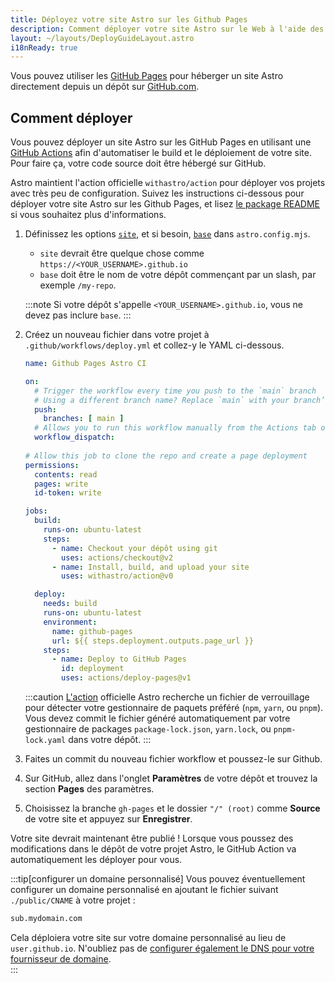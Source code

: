 ```yaml
---
title: Déployez votre site Astro sur les Github Pages
description: Comment déployer votre site Astro sur le Web à l'aide des Github Pages.
layout: ~/layouts/DeployGuideLayout.astro
i18nReady: true
---
```


Vous pouvez utiliser les [GitHub Pages](https://pages.github.com/) pour héberger un site Astro directement depuis un dépôt sur [GitHub.com](https://github.com/).

## Comment déployer

Vous pouvez déployer un site Astro sur les GitHub Pages en utilisant une [GitHub Actions](https://github.com/features/actions) afin d'automatiser le build et le déploiement de votre site. Pour faire ça, votre code source doit être hébergé sur GitHub.

Astro maintient l'action officielle `withastro/action` pour déployer vos projets avec très peu de configuration. Suivez les instructions ci-dessous pour déployer votre site Astro sur les Github Pages, et lisez [le package README](https://github.com/withastro/action) si vous souhaitez plus d'informations.

1. Définissez les options [`site`](/en/reference/configuration-reference/#site), et si besoin, [`base`](/en/reference/configuration-reference/#base) dans `astro.config.mjs`.
    - `site` devrait être quelque chose comme `https://<YOUR_USERNAME>.github.io`
    - `base` doit être le nom de votre dépôt commençant par un slash, par exemple `/my-repo`.
    
    :::note
    Si votre dépôt s'appelle `<YOUR_USERNAME>.github.io`, vous ne devez pas inclure `base`.
    :::

2. Créez un nouveau fichier dans votre projet à `.github/workflows/deploy.yml` et collez-y le YAML ci-dessous.

    ```yaml
    name: Github Pages Astro CI

    on:
      # Trigger the workflow every time you push to the `main` branch
      # Using a different branch name? Replace `main` with your branch’s name
      push:
        branches: [ main ]
      # Allows you to run this workflow manually from the Actions tab on GitHub.
      workflow_dispatch:
      
    # Allow this job to clone the repo and create a page deployment
    permissions:
      contents: read
      pages: write
      id-token: write

    jobs:
      build:
        runs-on: ubuntu-latest
        steps:
          - name: Checkout your dépôt using git
            uses: actions/checkout@v2          
          - name: Install, build, and upload your site
            uses: withastro/action@v0

      deploy:
        needs: build
        runs-on: ubuntu-latest
        environment:
          name: github-pages
          url: ${{ steps.deployment.outputs.page_url }}
        steps:
          - name: Deploy to GitHub Pages
            id: deployment
            uses: actions/deploy-pages@v1
    ```
    
    :::caution
   [L'action](https://github.com/withastro/action) officielle Astro recherche un fichier de verrouillage pour détecter votre gestionnaire de paquets préféré (`npm`, `yarn`, ou `pnpm`). Vous devez commit le fichier généré automatiquement par votre gestionnaire de packages `package-lock.json`, `yarn.lock`, ou `pnpm-lock.yaml` dans votre dépôt.
    :::

3. Faites un commit du nouveau fichier workflow et poussez-le sur Github.  

4. Sur GitHub, allez dans l'onglet **Paramètres** de votre dépôt et trouvez la section **Pages** des paramètres.  

5. Choisissez la branche `gh-pages` et le dossier `"/" (root)` comme **Source** de votre site et appuyez sur **Enregistrer**.  
  
Votre site devrait maintenant être publié ! Lorsque vous poussez des modifications dans le dépôt de votre projet Astro, le GitHub Action va automatiquement les déployer pour vous.

:::tip[configurer un domaine personnalisé]
Vous pouvez éventuellement configurer un domaine personnalisé en ajoutant le fichier suivant `./public/CNAME` à votre projet : 

```txt title="public/CNAME"
sub.mydomain.com
```

Cela déploiera votre site sur votre domaine personnalisé au lieu de `user.github.io`. N'oubliez pas de [configurer également le DNS pour votre fournisseur de domaine](https://docs.github.com/en/pages/configuring-a-custom-domain-for-your-github-pages-site/managing-a-custom-domain-for-your-github-pages-site#configuring-a-subdomain).   
:::
